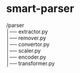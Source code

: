 # smart-parser

/parser  
│── extractor.py       
│── remover.py        
│── convertor.py   
│── scaler.py   
│── encoder.py     
│── transformer.py 
